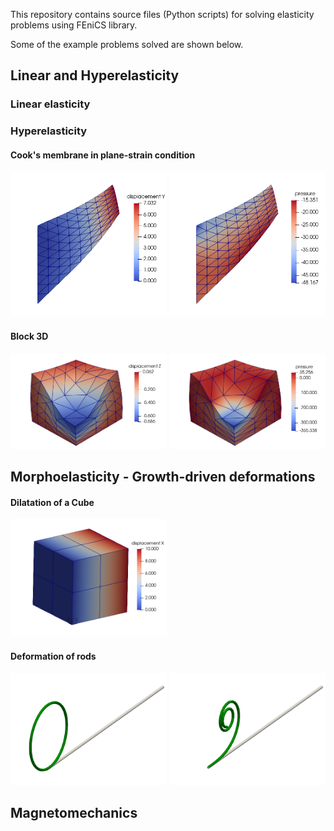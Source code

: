This repository contains source files (Python scripts) for solving elasticity problems using FEniCS library.

Some of the example problems solved are shown below.

## Linear and Hyperelasticity
### Linear elasticity


### Hyperelasticity

#### Cook's membrane in plane-strain condition
<img src="./LinearAndHyperelastic/Cooksmembrane2D/Cooksmembrane2d-NH-nelem8-dispY.png" alt="Y-displacement" width="250"/>
<img src="./LinearAndHyperelastic/Cooksmembrane2D/Cooksmembrane2d-NH-nelem8-pressure.png" alt="Pressure" width="250"/>


#### Block 3D
<img src="./LinearAndHyperelastic/block3d/block3d-nelem4-dispZ.png" alt="Y-displacement" width="250"/>
<img src="./LinearAndHyperelastic/block3d/block3d-nelem4-pressure.png" alt="Pressure" width="250"/>


## Morphoelasticity - Growth-driven deformations

#### Dilatation of a Cube
<img src="./Growth/cube/cube-growth-10times-dispX.png" alt="Pressure" width="250"/>

#### Deformation of rods
<img src="./Growth/rod/rod3d-circle.png" alt="Pressure" width="250"/>
<img src="./Growth/rod/rod3d-spiral.png" alt="Pressure" width="250"/>


## Magnetomechanics
